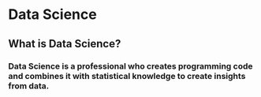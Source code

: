 # Data Science
## What is Data Science?
### **Data Science** is a professional who creates programming code and combines it with statistical knowledge to create insights from data.


